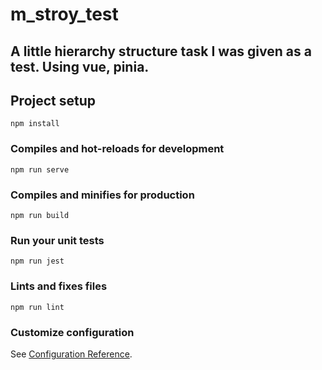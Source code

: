 # m_stroy_test
## A little hierarchy structure task I was given as a test. Using vue, pinia.

## Project setup
```
npm install
```

### Compiles and hot-reloads for development
```
npm run serve
```

### Compiles and minifies for production
```
npm run build
```

### Run your unit tests
```
npm run jest
```

### Lints and fixes files
```
npm run lint
```

### Customize configuration
See [Configuration Reference](https://cli.vuejs.org/config/).

